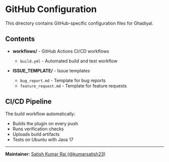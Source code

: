 # GitHub Configuration

This directory contains GitHub-specific configuration files for Ghadiyal.

## Contents

- **workflows/** - GitHub Actions CI/CD workflows
  - `build.yml` - Automated build and test workflow

- **ISSUE_TEMPLATE/** - Issue templates
  - `bug_report.md` - Template for bug reports
  - `feature_request.md` - Template for feature requests

## CI/CD Pipeline

The build workflow automatically:
- Builds the plugin on every push
- Runs verification checks
- Uploads build artifacts
- Tests on Ubuntu with Java 17

---

**Maintainer:** [Satish Kumar Rai (@kumarsatish23)](https://github.com/kumarsatish23)

